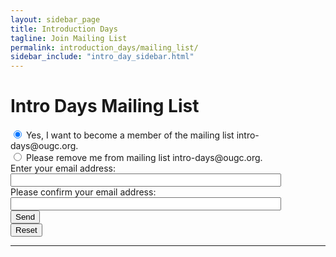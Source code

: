 ```yaml
---
layout: sidebar_page
title: Introduction Days
tagline: Join Mailing List
permalink: introduction_days/mailing_list/
sidebar_include: "intro_day_sidebar.html"
---
```


# Intro Days Mailing List

<form action="https://ml.kundenserver.de/cgi-bin/mailinglist.cgi" method="POST" target="_blank">
  <input checked name="subscribe_r" type="radio" value="subscribe">
  Yes, I want to become a member of the mailing list intro-days@ougc.org.
  <br />
  <input name="subscribe_r" type="radio" value="unsubscribe">
  Please remove me from mailing list intro-days@ougc.org.
  <br />
  Enter your email address:
  <br />
  <input maxlength="51" name="mailaccount_r" size="51" type="text">
  <br />
  Please confirm your email address:
  <br />
  <input maxlength="51" name="mailaccount2_r" size="51" type="text">
  <br />
  <input type="SUBMIT" value="Send">
  <br />
  <input type="RESET" value="Reset">
  <hr />
  <input name="FBMLNAME" type="hidden" value="intro-days@ougc.org">
  <br />
  <input name="FBLANG" type="hidden" value="en">
  <br />
  <input name="FBURLERROR_L" type="hidden" value="https://ml.kundenserver.de/mailinglist/error.en.html">
  <br />
  <input name="FBURLSUBSCRIBE_L" type="hidden" value="https://ml.kundenserver.de/mailinglist/subscribe.en.html">
  <br />
  <input name="FBURLUNSUBSCRIBE_L" type="hidden" value="https://ml.kundenserver.de/mailinglist/unsubscribe.en.html">
  <br />
  <input name="FBURLINVALID_L" type="hidden" value="https://ml.kundenserver.de/mailinglist/invalid.en.html">
</form>
    